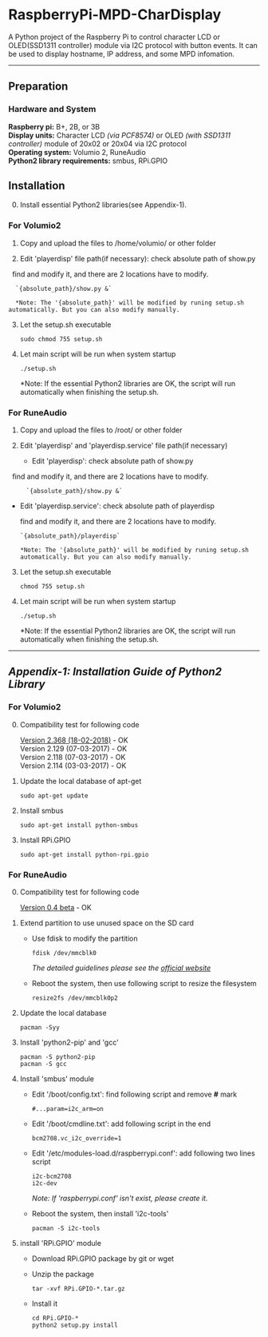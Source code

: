 
# RaspberryPi-MPD-CharDisplay

A Python project of the Raspberry Pi to control character LCD or OLED(SSD1311 controller) module via I2C protocol with button events. It can be used to display hostname, IP address, and some MPD infomation.

---

## Preparation

### Hardware and System

   **Raspberry pi:** B+, 2B, or 3B
   </br>
   **Display units:** Character LCD *(via PCF8574)* or OLED *(with SSD1311 controller)* module of 20x02 or 20x04 via I2C protocol
   </br>
   **Operating system:** Volumio 2, RuneAudio
   </br>
   **Python2 library requirements:** smbus, RPi.GPIO

## Installation

0. Install essential Python2 libraries(see Appendix-1).

### For Volumio2

1. Copy and upload the files to /home/volumio/ or other folder

2. Edit 'playerdisp' file path(if necessary): check absolute path of show.py

   find and modify it, and there are 2 locations have to modify.
 
      `{absolute_path}/show.py &`

      *Note: The '{absolute_path}' will be modified by runing setup.sh automatically. But you can also modify manually.
   
3. Let the setup.sh executable

   `sudo chmod 755 setup.sh`
   
4. Let main script will be run when system startup

   `./setup.sh`
   
   *Note: If the essential Python2 libraries are OK, the script will run automatically when finishing the setup.sh.
   
### For RuneAudio

1. Copy and upload the files to /root/ or other folder

2. Edit 'playerdisp' and 'playerdisp.service' file path(if necessary)

   - Edit 'playerdisp': check absolute path of show.py

      find and modify it, and there are 2 locations have to modify.

         `{absolute_path}/show.py &`

   - Edit 'playerdisp.service': check absolute path of playerdisp

      find and modify it, and there are 2 locations have to modify.

         `{absolute_path}/playerdisp`

         *Note: The '{absolute_path}' will be modified by runing setup.sh automatically. But you can also modify manually.
   
3. Let the setup.sh executable

   `chmod 755 setup.sh`
   
4. Let main script will be run when system startup

   `./setup.sh`
   
   *Note: If the essential Python2 libraries are OK, the script will run automatically when finishing the setup.sh.

---

## *Appendix-1: Installation Guide of Python2 Library*

### For Volumio2

0. Compatibility test for following code

   [Version 2.368 (18-02-2018)](https://volumio.org/get-started/ "Volumio >> Download") - OK
   </br>
   Version 2.129 (07-03-2017) - OK
   </br>
   Version 2.118 (07-03-2017) - OK
   </br>
   Version 2.114 (03-03-2017) - OK

1. Update the local database of apt-get

   `sudo apt-get update`

2. Install smbus

   `sudo apt-get install python-smbus`

3. Install RPi.GPIO

   `sudo apt-get install python-rpi.gpio`

### For RuneAudio

0. Compatibility test for following code

   [Version 0.4 beta](http://www.runeaudio.com/forum/runeaudio-0-4-beta-for-raspberry-pi2-3-t4434.html "Forum >> Development and Support >> Raspberry Pi >> RuneAudio 0.4-beta for Raspberry Pi2/3") - OK

1. Extend partition to use unused space on the SD card

   - Use fdisk to modify the partition

      `fdisk /dev/mmcblk0`
      
      *The detailed guidelines please see the [official website](http://www.runeaudio.com/documentation/troubleshooting/extend-partition-sd/ "RuneAudio documentation >> Troubleshooting >> Extend a partition")*

   - Reboot the system, then use following script to resize the filesystem

      `resize2fs /dev/mmcblk0p2`

2. Update the local database

   `pacman -Syy`

3. Install 'python2-pip' and 'gcc'

   `pacman -S python2-pip`
   </br>
   `pacman -S gcc`

3. Install 'smbus' module

   - Edit '/boot/config.txt': find following script and remove **#** mark

      `#...param=i2c_arm=on`

   - Edit '/boot/cmdline.txt': add following script in the end
   
      `bcm2708.vc_i2c_override=1`
   
   - Edit '/etc/modules-load.d/raspberrypi.conf': add following two lines script
      
      `i2c-bcm2708`
      </br>
      `i2c-dev`
   
      *Note: If 'raspberrypi.conf' isn't exist, please create it.*
      
   - Reboot the system, then install 'i2c-tools'
   
      `pacman -S i2c-tools`
   
4. install 'RPi.GPIO' module

   - Download RPi.GPIO package by git or wget
   
   - Unzip the package
   
      `tar -xvf RPi.GPIO-*.tar.gz`
      
   - Install it
   
      `cd RPi.GPIO-*`
      </br>
      `python2 setup.py install`
